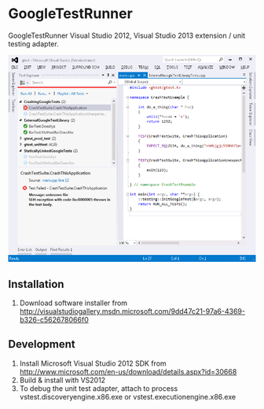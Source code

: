 GoogleTestRunner
================

GoogleTestRunner Visual Studio 2012, Visual Studio 2013 extension / unit testing adapter.

![GoogleTestRunner UI](/data/vs_googletestrunner_screenshot.png)


Installation
-------------
1. Download software installer from http://visualstudiogallery.msdn.microsoft.com/9dd47c21-97a6-4369-b326-c562678066f0

Development
-------------
1. Install Microsoft Visual Studio 2012 SDK from http://www.microsoft.com/en-us/download/details.aspx?id=30668
2. Build & install with VS2012
3. To debug the unit test adapter, attach to process vstest.discoveryengine.x86.exe or vstest.executionengine.x86.exe
